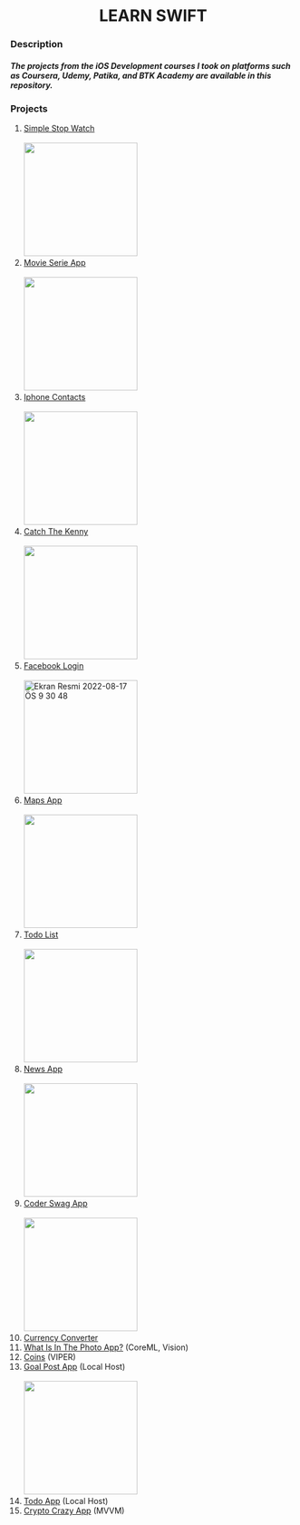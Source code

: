 <h1 align="center">
LEARN SWIFT
</h1>

### Description
##### The projects from the iOS Development courses I took on platforms such as Coursera, Udemy, Patika, and BTK Academy are available in this repository.

### Projects
1. [Simple Stop Watch](https://github.com/Yakupacs/Learn-Swift/tree/master/Project%2001%20-%20Simple%20Stop%20Watch)<br><br>
<img width="200px" src="https://user-images.githubusercontent.com/73075252/184854122-6a45c171-e4ad-4a58-b7bd-7839f68963af.gif"><br>
2. [Movie Serie App](https://github.com/Yakupacs/Learn-Swift/tree/master/Project%2002%20-%20Movie%20Serie%20App)<br><br>
<img width="200px" src="https://user-images.githubusercontent.com/73075252/185214998-7217cdc3-2682-40df-9e13-35f599636fce.png"><br>
3. [Iphone Contacts](https://github.com/Yakupacs/Learn-Swift/tree/master/Project%2003%20-%20Iphone%20Contacts)<br><br>
<img width="200px" src="https://user-images.githubusercontent.com/73075252/185213217-e5656061-d957-48da-9383-e265db65be41.png"><br>
4. [Catch The Kenny](https://github.com/Yakupacs/Learn-Swift/tree/master/Project%2004%20-%20Catch%20The%20Kenny)<br><br>
<img width="200px" src="https://user-images.githubusercontent.com/73075252/184856534-02e75acf-80ff-4fd2-880b-7b9f7e3b7653.gif"><br>
5. [Facebook Login](https://github.com/Yakupacs/Learn-Swift/tree/master/Project%2005%20-%20Facebook%20Login)<br><br>
<img width="200px" alt="Ekran Resmi 2022-08-17 ÖS 9 30 48" src="https://user-images.githubusercontent.com/73075252/185216117-189088f3-5bad-4475-b5f9-3b90be0c0af6.png"><br>
6. [Maps App](https://github.com/Yakupacs/Learn-Swift/tree/master/Project%2006%20-%20Maps%20App)<br><br>
<img width="200px" src="https://user-images.githubusercontent.com/73075252/184960282-66beac65-028f-4459-85a0-d51a0fa739d2.gif"><br>
7. [Todo List](https://github.com/Yakupacs/Learn-Swift/tree/master/Project%2007%20-%20Todo%20List)<br><br>
<img width="200" src="https://user-images.githubusercontent.com/73075252/185427752-b7281769-7b5c-4b0c-a711-65218334628b.png"><br>
8. [News App](https://github.com/Yakupacs/Learn-Swift/assets/73075252/5ca59f5d-a447-4818-ad87-e9edc97355ed)<br><br>
<img width="200" src="https://github.com/Yakupacs/Learn-Swift/assets/73075252/c5c2358c-72e7-443d-9ce7-220595925b3d"><br>
9. [Coder Swag App](https://github.com/Yakupacs/Learn-Swift/tree/master/Project%2009%20-%20Coder%20Swag%20App)<br><br>
<img width="200" src="https://user-images.githubusercontent.com/73075252/210116402-5780dfab-3d15-4450-8803-9fe0e46bcc5b.png"><br>
10. [Currency Converter](https://github.com/Yakupacs/Learn-Swift/tree/master/Project%2010%20-%20CurrencyConverter)<br>
11. [What Is In The Photo App?](https://github.com/Yakupacs/Learn-Swift/tree/master/Project%2011%20-%20What%20is%20in%20the%20photo%20app) (CoreML, Vision)<br>
12. [Coins](https://github.com/Yakupacs/Learn-Swift/tree/master/Project%2012%20-%20Coins%20VIPER) (VIPER)<br>
13. [Goal Post App](https://github.com/Yakupacs/Learn-Swift/tree/master/Project%2012%20-%20Goal%20Post%20App%20on%20CoreData) (Local Host)<br><br>
<img width=200 src="https://user-images.githubusercontent.com/73075252/210182603-98dcdb37-7ab2-4f1a-824f-49f744add1c3.png"><br>
14. [Todo App](https://github.com/Yakupacs/Learn-Swift/tree/master/Project%2013%20-%20Todo%20App%20on%20Localhost) (Local Host)<br>
15. [Crypto Crazy App](https://github.com/Yakupacs/Learn-Swift/tree/master/Project%2014%20-%20Crypto%20Crazy%20MVVM%20App) (MVVM)<br>
